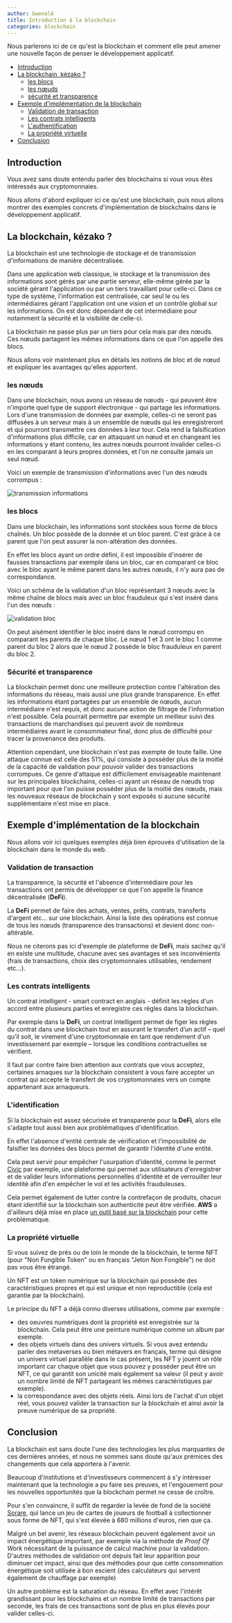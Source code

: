 ```yaml
---
author: Gwenolé
title: Introduction à la blockchain
categories: blockchain
---
```



Nous parlerons ici de ce qu'est la blockchain et comment elle peut amener une nouvelle façon de penser le développement applicatif.

- [Introduction](#introduction)
- [La blockchain, kézako ?](#kesaco)
    - [les blocs](#bloc)
    - [les nœuds](#nœud)
    - [sécurité et transparence](#avantages)
- [Exemple d'implémentation de la blockchain](#examples)
    - [Validation de transaction](#transaction)
    - [Les contrats intelligents](#contract)
    - [L'authentification](#identification)
    - [La propriété virtuelle](#properties)
- [Conclusion](#conclusion)

## Introduction <a class="anchor" name="introduction"></a>

Vous avez sans doute entendu parler des blockchains si vous vous êtes intéressés aux cryptomonnaies.

Nous allons d'abord expliquer ici ce qu'est une blockchain, puis nous allons montrer des exemples concrets d'implémentation de blockchains dans le développement applicatif.

## La blockchain, kézako ? <a class="anchor" name="kesaco"></a>

La blockchain est une technologie de stockage et de transmission d'informations de manière décentralisée.

Dans une application web classique, le stockage et la transmission des informations sont gérés par une partie serveur, elle-même gérée par la société gérant l'application ou par un tiers travaillant pour celle-ci. Dans ce type de système, l'information est centralisée, car seul le ou les intermédiaires gérant l'application ont une vision et un contrôle global sur les informations.
On est donc dépendant de cet intermédiaire pour notamment la sécurité et la visibilité de celle-ci.

La blockchain ne passe plus par un tiers pour cela mais par des nœuds. Ces nœuds partagent les mêmes informations dans ce que l'on appelle des blocs.

Nous allons voir maintenant plus en détails les notions de bloc et de nœud et expliquer les avantages qu'elles apportent.

### les nœuds <a class="anchor" name="nœud"></a>

Dans une blockchain, nous avons un réseau de nœuds - qui peuvent être n'importe quel type de support électronique - qui partage les informations.
Lors d'une transmission de données par exemple, celles-ci ne seront pas diffusées à un serveur mais à un ensemble de nœuds qui les enregistreront et qui pourront transmettre ces données à leur tour. Cela rend la falsification d'informations plus difficile, car en attaquant un nœud et en changeant les informations y étant contenu, les autres nœuds pourront invalider celles-ci en les comparant à leurs propres données, et l'on ne consulte jamais un seul nœud.

Voici un exemple de transmission d'informations avec l'un des nœuds corrompus :

![transmission informations](/assets/images/blockchain/blockchain-1.svg)


### les blocs <a class="anchor" name="bloc"></a>

Dans une blockchain, les informations sont stockées sous forme de blocs chaînés. Un bloc possède de la donnée et un bloc parent. C'est grâce à ce parent que l'on peut assurer la non-altération des données.

En effet les blocs ayant un ordre défini, il est impossible d'insérer de fausses transactions par exemple dans un bloc, car en comparant ce bloc avec le bloc ayant le même parent dans les autres nœuds, il n'y aura pas de correspondance.

Voici un schéma de la validation d'un bloc représentant 3 nœuds avec la même chaîne de blocs mais avec un bloc frauduleux qui s'est inséré dans l'un des nœuds : 

![validation bloc](/assets/images/blockchain/blockchain-2.svg)

On peut aisément identifier le bloc inséré dans le nœud corrompu en comparant les parents de chaque bloc. Le nœud 1 et 3 ont le bloc 1 comme parent du bloc 2 alors que le nœud 2 possède le bloc frauduleux en parent du bloc 2.

### Sécurité et transparence <a class="anchor" name="avantages"></a>

La blockchain permet donc une meilleure protection contre l'altération des informations du réseau, mais aussi une plus grande transparence.
En effet les informations étant partagées par un ensemble de nœuds, aucun intermédiaire n'est requis, et donc aucune action de filtrage de l'information n'est possible. Cela pourrait permettre par exemple un meilleur suivi des transactions de marchandises qui peuvent avoir de nombreux intermédiaires avant le consommateur final, donc plus de difficulté pour tracer la provenance des produits.

Attention cependant, une blockchain n'est pas exempte de toute faille. Une attaque connue est celle des 51%, qui consiste à posséder plus de la moitié de la capacité de validation pour pouvoir valider des transactions corrompues. Ce genre d'attaque est difficilement envisageable maintenant sur les principales blockchains, celles-ci ayant un réseau de nœuds trop important pour que l'on puisse posséder plus de la moitié des nœuds, mais les nouveaux réseaux de blockchain y sont exposés si aucune sécurité supplémentaire n'est mise en place.

## Exemple d'implémentation de la blockchain <a class="anchor" name="examples"></a>

Nous allons voir ici quelques exemples déjà bien éprouvés d'utilisation de la blockchain dans le monde du web.

### Validation de transaction <a class="anchor" name="transaction"></a>

La transparence, la sécurité et l'absence d'intermédiaire pour les transactions ont permis de développer ce que l'on appelle la finance décentralisée (**DeFi**).

La **DeFi** permet de faire des achats, ventes, prêts, contrats, transferts d'argent etc... sur une blockchain. Ainsi la liste des opérations est connue de tous les nœuds (transparence des transactions) et devient donc non-altérable.

Nous ne citerons pas ici d'exemple de plateforme de **DeFi**, mais sachez qu'il en existe une multitude, chacune avec ses avantages et ses inconvénients (frais de transactions, choix des cryptomonnaies utilisables, rendement etc...).

### Les contrats intelligents <a class="anchor" name="contract"></a>

Un contrat intelligent - smart contract en anglais - définit les règles d'un accord entre plusieurs parties et enregistre ces règles dans la blockchain.

Par exemple dans la **DeFi**, un contrat intelligent permet de figer les règles du contrat dans une blockchain tout en assurant le transfert d’un actif – quel qu’il soit, le virement d'une cryptomonnaie en tant que rendement d'un investissement par exemple – lorsque les conditions contractuelles se vérifient.

Il faut par contre faire bien attention aux contrats que vous acceptez, certaines arnaques sur la blockchain consistent à vous faire accepter un contrat qui accepte le transfert de vos cryptomonnaies vers un compte appartenant aux arnaqueurs.

### L'identification <a class="anchor" name="identification"></a>

Si la blockchain est assez sécurisée et transparente pour la **DeFi**, alors elle s'adapte tout aussi bien aux problématiques d'identification.

En effet l'absence d'entité centrale de vérification et l'impossibilité de falsifier les données des blocs permet de garantir l'identité d'une entité.

Cela peut servir pour empêcher l'usurpation d'identité, comme le permet [Civic](https://www.civic.com/) par exemple, une plateforme qui permet aux utilisateurs d'enregistrer et de valider leurs informations personnelles d'identité et de verrouiller leur identité afin d'en empêcher le vol et les activités frauduleuses.

Cela permet également de lutter contre la contrefaçon de produits, chacun étant identifié sur la blockchain son authenticité peut être vérifiée. **AWS** a d'ailleurs déjà mise en place [un outil basé sur la blockchain](https://aws.amazon.com/blockchain/blockchain-for-supply-chain-track-and-trace/) pour cette problématique.

### La propriété virtuelle <a class="anchor" name="properties"></a>

Si vous suivez de près ou de loin le monde de la blockchain, le terme NFT (pour "Non Fungible Token" ou en français "Jeton Non Fongible") ne doit pas vous être étrangé.

Un NFT est un token numérique sur la blockchain qui possède des caractéristiques propres et qui est unique et non reproductible (cela est garantie par la blockchain).

Le principe du NFT a déjà connu diverses utilisations, comme par exemple :
- des oeuvres numériques dont la propriété est enregistrée sur la blockchain. Cela peut être une peinture numérique comme un album par exemple.
- des objets virtuels dans des univers virtuels. Si vous avez entendu parler des metaverses ou bien métavers en français, terme qui désigne un univers virtuel parallèle dans le cas présent, les NFT y jouent un rôle important car chaque objet que vous pouvez y posséder peut être un NFT, ce qui garantit son unicité mais également sa valeur (il peut y avoir un nombre limité de NFT partageant les mêmes caractéristiques par exemple).
- la correspondance avec des objets réels. Ainsi lors de l'achat d'un objet réel, vous pouvez valider la transaction sur la blockchain et ainsi avoir la preuve numérique de sa propriété.

## Conclusion <a class="anchor" name="conclusion"></a>

La blockchain est sans doute l'une des technologies les plus marquantes de ces dernières années, et nous ne sommes sans doute qu'aux prémices des changements que cela apportera à l'avenir.

Beaucoup d'institutions et d'investisseurs commencent à s'y intéresser maintenant que la technologie a pu faire ses preuves, et l'engouement pour les nouvelles opportunités que la blockchain permet ne cesse de croître.

Pour s'en convaincre, il suffit de regarder la levée de fond de la société [Sorare](https://sorare.com/), qui lance un jeu de cartes de joueurs de football à collectionner sous forme de NFT, qui s'est élevée à 680 millions d'euros, rien que ça.

Malgré un bel avenir, les réseaux blockchain peuvent également avoir un impact énergétique important, par exemple via la méthode de *Proof Of Work* nécessitant de la puissance de calcul machine pour la validation. D'autres méthodes de validation ont depuis fait leur apparition pour diminuer cet impact, ainsi que des méthodes pour que cette consommation énergétique soit utilisée à bon escient (des calculateurs qui servent également de chauffage par exemple)

Un autre problème est la saturation du réseau. En effet avec l'intérêt grandissant pour les blockchains et un nombre limité de transactions par seconde, les frais de ces transactions sont de plus en plus élevés pour valider celles-ci.